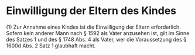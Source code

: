 # Einwilligung der Eltern des Kindes

(1) Zur Annahme eines Kindes ist die Einwilligung der Eltern erforderlich. Sofern kein anderer Mann nach § 1592 als Vater anzusehen ist, gilt im Sinne des Satzes 1 und des § 1748 Abs. 4 als Vater, wer die Voraussetzung des § 1600d Abs. 2 Satz 1 glaubhaft macht.
